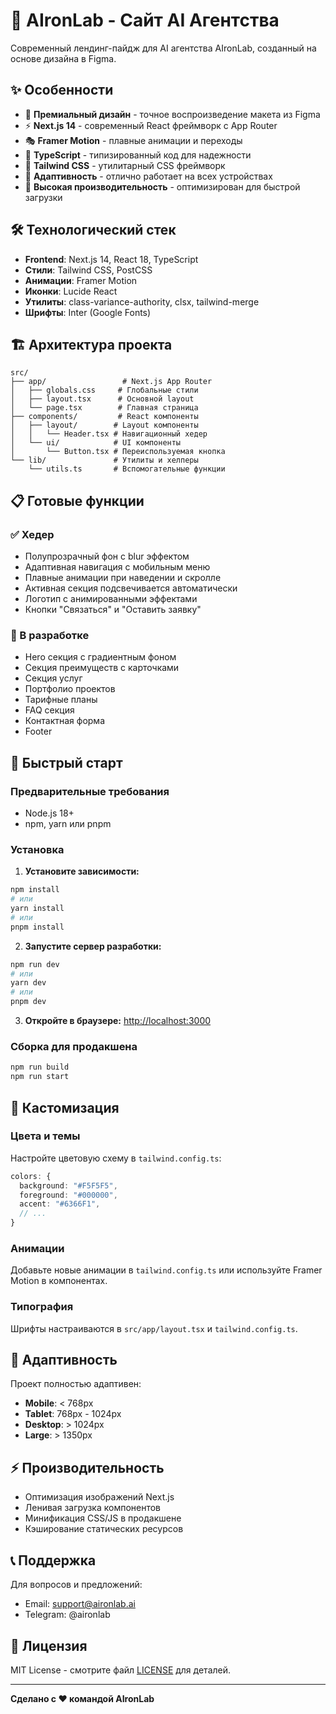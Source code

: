 # 🚀 AIronLab - Сайт AI Агентства

Современный лендинг-пайдж для AI агентства AIronLab, созданный на основе дизайна в Figma.

## ✨ Особенности

- 🎨 **Премиальный дизайн** - точное воспроизведение макета из Figma
- ⚡ **Next.js 14** - современный React фреймворк с App Router
- 🎭 **Framer Motion** - плавные анимации и переходы
- 🎯 **TypeScript** - типизированный код для надежности
- 🎨 **Tailwind CSS** - утилитарный CSS фреймворк
- 📱 **Адаптивность** - отлично работает на всех устройствах
- 🚀 **Высокая производительность** - оптимизирован для быстрой загрузки

## 🛠 Технологический стек

- **Frontend**: Next.js 14, React 18, TypeScript
- **Стили**: Tailwind CSS, PostCSS
- **Анимации**: Framer Motion
- **Иконки**: Lucide React
- **Утилиты**: class-variance-authority, clsx, tailwind-merge
- **Шрифты**: Inter (Google Fonts)

## 🏗 Архитектура проекта

```
src/
├── app/                 # Next.js App Router
│   ├── globals.css     # Глобальные стили
│   ├── layout.tsx      # Основной layout
│   └── page.tsx        # Главная страница
├── components/         # React компоненты
│   ├── layout/        # Layout компоненты
│   │   └── Header.tsx # Навигационный хедер
│   └── ui/            # UI компоненты
│       └── Button.tsx # Переиспользуемая кнопка
└── lib/               # Утилиты и хелперы
    └── utils.ts       # Вспомогательные функции
```

## 📋 Готовые функции

### ✅ Хедер
- Полупрозрачный фон с blur эффектом
- Адаптивная навигация с мобильным меню
- Плавные анимации при наведении и скролле
- Активная секция подсвечивается автоматически
- Логотип с анимированными эффектами
- Кнопки "Связаться" и "Оставить заявку"

### 🔄 В разработке
- Hero секция с градиентным фоном
- Секция преимуществ с карточками
- Секция услуг
- Портфолио проектов
- Тарифные планы
- FAQ секция
- Контактная форма
- Footer

## 🚀 Быстрый старт

### Предварительные требования

- Node.js 18+ 
- npm, yarn или pnpm

### Установка

1. **Установите зависимости:**
```bash
npm install
# или
yarn install
# или
pnpm install
```

2. **Запустите сервер разработки:**
```bash
npm run dev
# или
yarn dev
# или
pnpm dev
```

3. **Откройте в браузере:**
[http://localhost:3000](http://localhost:3000)

### Сборка для продакшена

```bash
npm run build
npm run start
```

## 🎨 Кастомизация

### Цвета и темы
Настройте цветовую схему в `tailwind.config.ts`:

```typescript
colors: {
  background: "#F5F5F5",
  foreground: "#000000",
  accent: "#6366F1",
  // ...
}
```

### Анимации
Добавьте новые анимации в `tailwind.config.ts` или используйте Framer Motion в компонентах.

### Типография
Шрифты настраиваются в `src/app/layout.tsx` и `tailwind.config.ts`.

## 📱 Адаптивность

Проект полностью адаптивен:
- **Mobile**: < 768px
- **Tablet**: 768px - 1024px  
- **Desktop**: > 1024px
- **Large**: > 1350px

## ⚡ Производительность

- Оптимизация изображений Next.js
- Ленивая загрузка компонентов
- Минификация CSS/JS в продакшене
- Кэширование статических ресурсов

## 📞 Поддержка

Для вопросов и предложений:
- Email: support@aironlab.ai
- Telegram: @aironlab

## 📄 Лицензия

MIT License - смотрите файл [LICENSE](LICENSE) для деталей.

---

**Сделано с ❤️ командой AIronLab** 